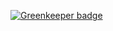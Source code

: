 

[![Greenkeeper badge](https://badges.greenkeeper.io/flandrade/benchmark-promises-test.svg)](https://greenkeeper.io/)